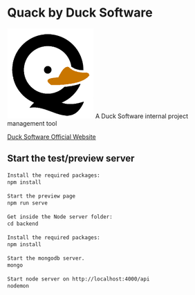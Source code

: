 # Quack by Duck Software
<img src="https://github.com/BlakeMarterella/quackds/blob/master/src/assets/img/logo.png?raw=true" alt="Quack Project Logo" width="200"/>
A Duck Software internal project management tool

[Duck Software Official Website](https://ducksoftware.net)


## Start the test/preview server
```
Install the required packages:
npm install

Start the preview page
npm run serve

Get inside the Node server folder:
cd backend

Install the required packages:
npm install

Start the mongodb server.
mongo

Start node server on http://localhost:4000/api 
nodemon

```
